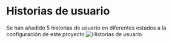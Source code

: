 # Historias de usuario
Se han añadido 5 historias de usuario en diferentes estados a la configuración de este proyecto
![Historias de usuario](https://github.com/user-attachments/assets/ed745677-dcd1-4fdb-a40b-80143484b3bd)
